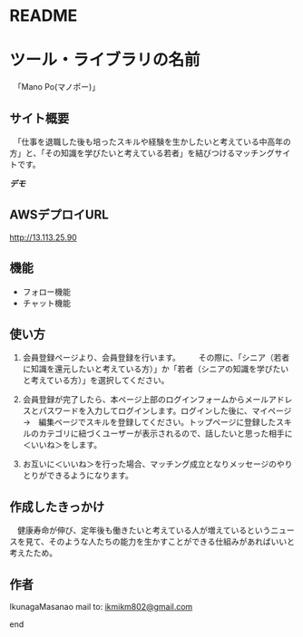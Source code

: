 # README

# ツール・ライブラリの名前
　「Mano Po(マノポー)」
 
 
## サイト概要
　「仕事を退職した後も培ったスキルや経験を生かしたいと考えている中高年の方」と、「その知識を学びたいと考えている若者」を結びつけるマッチングサイトです。 
 
 
***デモ***

## AWSデプロイURL
http://13.113.25.90
 
 
## 機能
- フォロー機能
- チャット機能
 
 
## 使い方
1. 会員登録ページより、会員登録を行います。
　　その際に、「シニア（若者に知識を還元したいと考えている方）」か「若者（シニアの知識を学びたいと考えている方）」を選択してください。

2. 会員登録が完了したら、本ページ上部のログインフォームからメールアドレスとパスワードを入力してログインします。ログインした後に、マイページ　→　編集ページでスキルを登録してください。トップページに登録したスキルのカテゴリに紐づくユーザーが表示されるので、話したいと思った相手に＜いいね＞をします。

3. お互いに＜いいね＞を行った場合、マッチング成立となりメッセージのやりとりができるようになります。
 
 
## 作成したきっかけ
　健康寿命が伸び、定年後も働きたいと考えている人が増えているというニュースを見て、そのような人たちの能力を生かすことができる仕組みがあればいいと考えたため。

 
## 作者
 
IkunagaMasanao
mail to: ikmikm802@gmail.com
 
end
